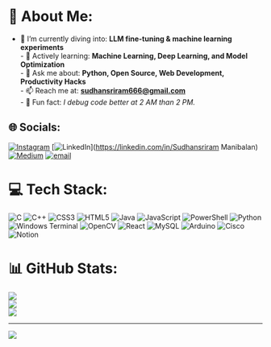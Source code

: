 # 💫 About Me:
- 🔭 I’m currently diving into: **LLM fine-tuning & machine learning experiments**<br>- 🌱 Actively learning: **Machine Learning, Deep Learning, and Model Optimization**<br>- 💬 Ask me about: **Python, Open Source, Web Development, Productivity Hacks**<br>- 📫 Reach me at: **sudhansriram666@gmail.com**<br>- 🧠 Fun fact: *I debug code better at 2 AM than 2 PM.*


## 🌐 Socials:
[![Instagram](https://img.shields.io/badge/Instagram-%23E4405F.svg?logo=Instagram&logoColor=white)](https://instagram.com/_sudhan_06_) [![LinkedIn](https://img.shields.io/badge/LinkedIn-%230077B5.svg?logo=linkedin&logoColor=white)](https://linkedin.com/in/Sudhansriram Manibalan) [![Medium](https://img.shields.io/badge/Medium-12100E?logo=medium&logoColor=white)](https://medium.com/@_sudhan_06_) [![email](https://img.shields.io/badge/Email-D14836?logo=gmail&logoColor=white)](mailto:sudhansriram666@gmail.com) 

# 💻 Tech Stack:
![C](https://img.shields.io/badge/c-%2300599C.svg?style=for-the-badge&logo=c&logoColor=white) ![C++](https://img.shields.io/badge/c++-%2300599C.svg?style=for-the-badge&logo=c%2B%2B&logoColor=white) ![CSS3](https://img.shields.io/badge/css3-%231572B6.svg?style=for-the-badge&logo=css3&logoColor=white) ![HTML5](https://img.shields.io/badge/html5-%23E34F26.svg?style=for-the-badge&logo=html5&logoColor=white) ![Java](https://img.shields.io/badge/java-%23ED8B00.svg?style=for-the-badge&logo=openjdk&logoColor=white) ![JavaScript](https://img.shields.io/badge/javascript-%23323330.svg?style=for-the-badge&logo=javascript&logoColor=%23F7DF1E) ![PowerShell](https://img.shields.io/badge/PowerShell-%235391FE.svg?style=for-the-badge&logo=powershell&logoColor=white) ![Python](https://img.shields.io/badge/python-3670A0?style=for-the-badge&logo=python&logoColor=ffdd54) ![Windows Terminal](https://img.shields.io/badge/Windows%20Terminal-%234D4D4D.svg?style=for-the-badge&logo=windows-terminal&logoColor=white) ![OpenCV](https://img.shields.io/badge/opencv-%23white.svg?style=for-the-badge&logo=opencv&logoColor=white) ![React](https://img.shields.io/badge/react-%2320232a.svg?style=for-the-badge&logo=react&logoColor=%2361DAFB) ![MySQL](https://img.shields.io/badge/mysql-4479A1.svg?style=for-the-badge&logo=mysql&logoColor=white) ![Arduino](https://img.shields.io/badge/-Arduino-00979D?style=for-the-badge&logo=Arduino&logoColor=white) ![Cisco](https://img.shields.io/badge/cisco-%23049fd9.svg?style=for-the-badge&logo=cisco&logoColor=black) ![Notion](https://img.shields.io/badge/Notion-%23000000.svg?style=for-the-badge&logo=notion&logoColor=white)
# 📊 GitHub Stats:
![](https://github-readme-stats.vercel.app/api?username=SUD747&theme=tokyonight&hide_border=false&include_all_commits=false&count_private=false)<br/>
![](https://nirzak-streak-stats.vercel.app/?user=SUD747&theme=tokyonight&hide_border=false)<br/>
![](https://github-readme-stats.vercel.app/api/top-langs/?username=SUD747&theme=tokyonight&hide_border=false&include_all_commits=false&count_private=false&layout=compact)

---
[![](https://visitcount.itsvg.in/api?id=SUD747&icon=0&color=0)](https://visitcount.itsvg.in)

<!-- Proudly created with GPRM ( https://gprm.itsvg.in ) -->
